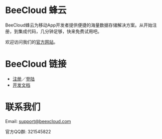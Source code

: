 # BeeCloud 蜂云

BeeCloud蜂云为移动App开发者提供便捷的海量数据存储解决方案。从开始注册，到集成代码，几分钟足够，快来免费试用吧。

欢迎访问我们的[官方网站](http://beecloud.cn)。

# BeeCloud 链接

* [注册](http://beecloud.cn/register.php)／[登陆](http://beecloud.cn/login.php)
* [开发文档](http://beecloud.cn/doc/)

# 联系我们

Email: support@beexcloud.com

官方QQ群: 321545822
